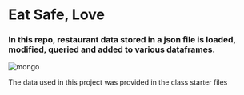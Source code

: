 # Eat Safe, Love

### In this repo, restaurant data stored in a json file is loaded, modified, queried and added to various dataframes.

![mongo](https://github.com/anthonybpino/nosql-challenge/assets/112681621/62712d0f-9a18-40c5-9b9f-d3931309bdfb)

The data used in this project was provided in the class starter files 